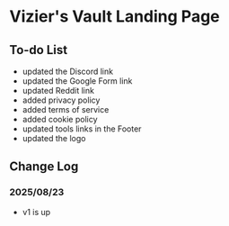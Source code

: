<!-- @format -->

# Vizier's Vault Landing Page

## To-do List

-   updated the Discord link
-   updated the Google Form link
-   updated Reddit link
-   added privacy policy
-   added terms of service
-   added cookie policy
-   updated tools links in the Footer
-   updated the logo

## Change Log

### 2025/08/23

-   v1 is up
